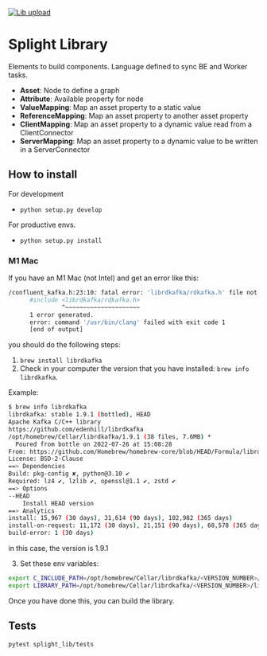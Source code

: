 [![Lib upload](https://github.com/splightplatform/splight-lib/actions/workflows/libupload.yml/badge.svg)](https://github.com/splightplatform/splight-lib/actions/workflows/libupload.yml)

# Splight Library
Elements to build components. Language defined to sync BE and Worker tasks.

- **Asset**: Node to define a graph
- **Attribute**: Available property for node
- **ValueMapping**: Map an asset property to a static value
- **ReferenceMapping**: Map an asset property to another asset property
- **ClientMapping**: Map an asset property to a dynamic value read from a ClientConnector
- **ServerMapping**: Map an asset property to a dynamic value to be written in a ServerConnector

## How to install

For development
- `python setup.py develop`

For productive envs.
- `python setup.py install`

### M1 Mac
If you have an M1 Mac (not Intel) and get an error like this:

``` bash
/confluent_kafka.h:23:10: fatal error: 'librdkafka/rdkafka.h' file not found
      #include <librdkafka/rdkafka.h>
               ^~~~~~~~~~~~~~~~~~~~~~
      1 error generated.
      error: command '/usr/bin/clang' failed with exit code 1
      [end of output]
```
you should do the following steps:
1.  `brew install librdkafka`
2.  Check in your computer the version that you have installed: `brew info librdkafka`.
  
Example:
``` bash
$ brew info librdkafka
librdkafka: stable 1.9.1 (bottled), HEAD
Apache Kafka C/C++ library
https://github.com/edenhill/librdkafka
/opt/homebrew/Cellar/librdkafka/1.9.1 (38 files, 7.6MB) *
  Poured from bottle on 2022-07-26 at 15:08:28
From: https://github.com/Homebrew/homebrew-core/blob/HEAD/Formula/librdkafka.rb
License: BSD-2-Clause
==> Dependencies
Build: pkg-config ✘, python@3.10 ✔
Required: lz4 ✔, lzlib ✔, openssl@1.1 ✔, zstd ✔
==> Options
--HEAD
	Install HEAD version
==> Analytics
install: 15,967 (30 days), 31,614 (90 days), 102,982 (365 days)
install-on-request: 11,172 (30 days), 21,151 (90 days), 68,578 (365 days)
build-error: 1 (30 days)
```
in this case, the version is 1.9.1

3. Set these env variables:
``` bash
export C_INCLUDE_PATH=/opt/homebrew/Cellar/librdkafka/<VERSION_NUMBER>/include
export LIBRARY_PATH=/opt/homebrew/Cellar/librdkafka/<VERSION_NUMBER>/lib
```

Once you have done this, you can build the library.

## Tests
```
pytest splight_lib/tests
```
